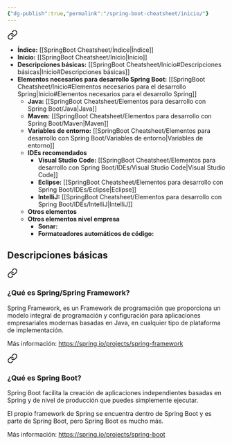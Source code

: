 ```yaml
---
{"dg-publish":true,"permalink":"/spring-boot-cheatsheet/inicio/"}
---
```



<div class="transclusion internal-embed is-loaded"><a class="markdown-embed-link" href="/spring-boot-cheatsheet/indice/" aria-label="Open link"><svg xmlns="http://www.w3.org/2000/svg" width="24" height="24" viewBox="0 0 24 24" fill="none" stroke="currentColor" stroke-width="2" stroke-linecap="round" stroke-linejoin="round" class="svg-icon lucide-link"><path d="M10 13a5 5 0 0 0 7.54.54l3-3a5 5 0 0 0-7.07-7.07l-1.72 1.71"></path><path d="M14 11a5 5 0 0 0-7.54-.54l-3 3a5 5 0 0 0 7.07 7.07l1.71-1.71"></path></svg></a><div class="markdown-embed">





- **Índice:** [[SpringBoot Cheatsheet/Índice\|Índice]]
- **Inicio:** [[SpringBoot Cheatsheet/Inicio\|Inicio]]
- **Descripciones básicas:** [[SpringBoot Cheatsheet/Inicio#Descripciones básicas\|Inicio#Descripciones básicas]]
- **Elementos necesarios para desarrollo Spring Boot:** [[SpringBoot Cheatsheet/Inicio#Elementos necesarios para el desarrollo Spring\|Inicio#Elementos necesarios para el desarrollo Spring]]
	- **Java:** [[SpringBoot Cheatsheet/Elementos para desarrollo con Spring Boot/Java\|Java]] 
	- **Maven:** [[SpringBoot Cheatsheet/Elementos para desarrollo con Spring Boot/Maven\|Maven]]
	- **Variables de entorno:** [[SpringBoot Cheatsheet/Elementos para desarrollo con Spring Boot/Variables de entorno\|Variables de entorno]]
	- **IDEs recomendados**
		- **Visual Studio Code:** [[SpringBoot Cheatsheet/Elementos para desarrollo con Spring Boot/IDEs/Visual Studio Code\|Visual Studio Code]]
		- **Eclipse:** [[SpringBoot Cheatsheet/Elementos para desarrollo con Spring Boot/IDEs/Eclipse\|Eclipse]]
		- **IntelliJ:** [[SpringBoot Cheatsheet/Elementos para desarrollo con Spring Boot/IDEs/IntelliJ\|IntelliJ]]
	- **Otros elementos**
	- **Otros elementos nivel empresa**
		- **Sonar:**
		- **Formateadores automáticos de código:**






</div></div>

## Descripciones básicas


<div class="transclusion internal-embed is-loaded"><a class="markdown-embed-link" href="/spring-boot-cheatsheet/definiciones/#que-es-spring-spring-framework" aria-label="Open link"><svg xmlns="http://www.w3.org/2000/svg" width="24" height="24" viewBox="0 0 24 24" fill="none" stroke="currentColor" stroke-width="2" stroke-linecap="round" stroke-linejoin="round" class="svg-icon lucide-link"><path d="M10 13a5 5 0 0 0 7.54.54l3-3a5 5 0 0 0-7.07-7.07l-1.72 1.71"></path><path d="M14 11a5 5 0 0 0-7.54-.54l-3 3a5 5 0 0 0 7.07 7.07l1.71-1.71"></path></svg></a><div class="markdown-embed">



###  ¿Qué es Spring/Spring Framework?
Spring Framework, es un Framework de programación que proporciona un modelo integral de programación y configuración para aplicaciones empresariales modernas basadas en Java, en cualquier tipo de plataforma de implementación.

Más información: https://spring.io/projects/spring-framework


</div></div>



<div class="transclusion internal-embed is-loaded"><a class="markdown-embed-link" href="/spring-boot-cheatsheet/definiciones/#que-es-spring-boot" aria-label="Open link"><svg xmlns="http://www.w3.org/2000/svg" width="24" height="24" viewBox="0 0 24 24" fill="none" stroke="currentColor" stroke-width="2" stroke-linecap="round" stroke-linejoin="round" class="svg-icon lucide-link"><path d="M10 13a5 5 0 0 0 7.54.54l3-3a5 5 0 0 0-7.07-7.07l-1.72 1.71"></path><path d="M14 11a5 5 0 0 0-7.54-.54l-3 3a5 5 0 0 0 7.07 7.07l1.71-1.71"></path></svg></a><div class="markdown-embed">



### ¿Qué es Spring Boot?
Spring Boot facilita la creación de aplicaciones independientes basadas en Spring y de nivel de producción que puedes simplemente ejecutar.

El propio framework de Spring se encuentra dentro de Spring Boot y es parte de Spring Boot, pero Spring Boot es mucho más.

Más información: https://spring.io/projects/spring-boot

</div></div>




